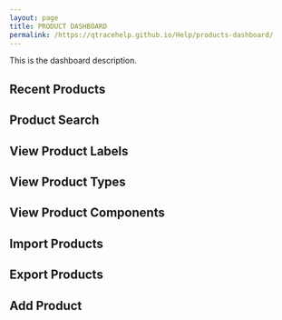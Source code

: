```yaml
---
layout: page
title: PRODUCT DASHBOARD
permalink: /https://qtracehelp.github.io/Help/products-dashboard/
---
```


This is the dashboard description.

## Recent Products

## Product Search

## View Product Labels

## View Product Types

## View Product Components

## Import Products

## Export Products

## Add Product

